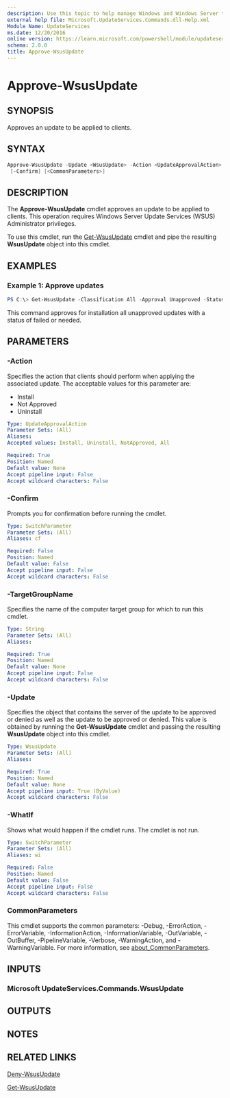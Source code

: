```yaml
---
description: Use this topic to help manage Windows and Windows Server technologies with Windows PowerShell.
external help file: Microsoft.UpdateServices.Commands.dll-Help.xml
Module Name: UpdateServices
ms.date: 12/20/2016
online version: https://learn.microsoft.com/powershell/module/updateservices/approve-wsusupdate?view=windowsserver2016-ps&wt.mc_id=ps-gethelp
schema: 2.0.0
title: Approve-WsusUpdate
---
```


# Approve-WsusUpdate

## SYNOPSIS

Approves an update to be applied to clients.

## SYNTAX

```powershell
Approve-WsusUpdate -Update <WsusUpdate> -Action <UpdateApprovalAction> -TargetGroupName <String> [-WhatIf]
 [-Confirm] [<CommonParameters>]
```

## DESCRIPTION

The **Approve-WsusUpdate** cmdlet approves an update to be applied to clients. This operation requires Windows Server Update Services (WSUS) Administrator privileges.

To use this cmdlet, run the [Get-WsusUpdate](./Get-WsusUpdate.md) cmdlet and pipe the resulting **WsusUpdate** object into this cmdlet.

## EXAMPLES

### Example 1: Approve updates

```powershell
PS C:\> Get-WsusUpdate -Classification All -Approval Unapproved -Status FailedOrNeeded | Approve-WsusUpdate -Action Install -TargetGroupName "All Computers"
```

This command approves for installation all unapproved updates with a status of failed or needed.

## PARAMETERS

### -Action

Specifies the action that clients should perform when applying the associated update. The acceptable values for this parameter are:

- Install
- Not Approved
- Uninstall

```yaml
Type: UpdateApprovalAction
Parameter Sets: (All)
Aliases:
Accepted values: Install, Uninstall, NotApproved, All

Required: True
Position: Named
Default value: None
Accept pipeline input: False
Accept wildcard characters: False
```

### -Confirm

Prompts you for confirmation before running the cmdlet.

```yaml
Type: SwitchParameter
Parameter Sets: (All)
Aliases: cf

Required: False
Position: Named
Default value: False
Accept pipeline input: False
Accept wildcard characters: False
```

### -TargetGroupName

Specifies the name of the computer target group for which to run this cmdlet.

```yaml
Type: String
Parameter Sets: (All)
Aliases:

Required: True
Position: Named
Default value: None
Accept pipeline input: False
Accept wildcard characters: False
```

### -Update

Specifies the object that contains the server of the update to be approved or denied as well as the update to be approved or denied. This value is obtained by running the **Get-WsusUpdate** cmdlet and passing the resulting **WsusUpdate** object into this cmdlet.

```yaml
Type: WsusUpdate
Parameter Sets: (All)
Aliases:

Required: True
Position: Named
Default value: None
Accept pipeline input: True (ByValue)
Accept wildcard characters: False
```

### -WhatIf

Shows what would happen if the cmdlet runs. The cmdlet is not run.

```yaml
Type: SwitchParameter
Parameter Sets: (All)
Aliases: wi

Required: False
Position: Named
Default value: False
Accept pipeline input: False
Accept wildcard characters: False
```

### CommonParameters

This cmdlet supports the common parameters: -Debug, -ErrorAction, -ErrorVariable, -InformationAction, -InformationVariable, -OutVariable, -OutBuffer, -PipelineVariable, -Verbose, -WarningAction, and -WarningVariable. For more information, see [about_CommonParameters](https://go.microsoft.com/fwlink/?LinkID=113216).

## INPUTS

### Microsoft UpdateServices.Commands.WsusUpdate

## OUTPUTS

## NOTES

## RELATED LINKS

[Deny-WsusUpdate](./Deny-WsusUpdate.md)

[Get-WsusUpdate](./Get-WsusUpdate.md)
